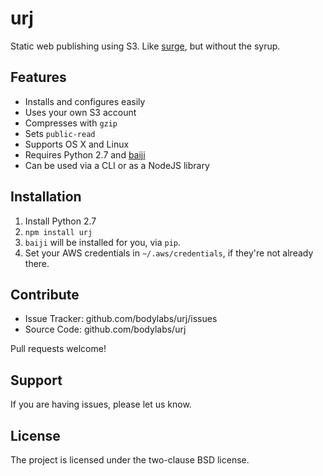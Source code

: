 urj
===

Static web publishing using S3. Like [surge][], but without the syrup.

[surge]: http://surge.sh/


Features
--------

- Installs and configures easily
- Uses your own S3 account
- Compresses with `gzip`
- Sets `public-read`
- Supports OS X and Linux
- Requires Python 2.7 and [baiji][]
- Can be used via a CLI or as a NodeJS library

[baiji]: https://github.com/bodylabs/baiji


Installation
------------

1. Install Python 2.7
2. `npm install urj`
3. `baiji` will be installed for you, via `pip`.
4. Set your AWS credentials in `~/.aws/credentials`, if they're not already
   there.


Contribute
----------

- Issue Tracker: github.com/bodylabs/urj/issues
- Source Code: github.com/bodylabs/urj

Pull requests welcome!


Support
-------

If you are having issues, please let us know.


License
-------

The project is licensed under the two-clause BSD license.
